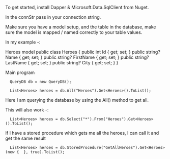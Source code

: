 To get started, install Dapper & Microsoft.Data.SqlClient from Nuget.

In the connStr pass in your connection string.

Make sure you have a model setup, and the table in the database, make sure the model is mapped / named correctly to your table values.

In my example -:

 Heroes model
    public class Heroes
    {
        public int Id { get; set; }
        public string? Name { get; set; }
        public string? FirstName { get; set; }
        public string? LastName { get; set; }
        public string? City { get; set; }
    }


  Main program

      QueryDB db = new QueryDB();
    
      List<Heroes> heroes = db.All("Heroes").Get<Heroes>().ToList();

Here I am querying the database by using the All() method to get all.

This will also work -:

      List<Heroes> heroes = db.Select("*").From("Heroes").Get<Heroes>().ToList();

If I have a stored procedure which gets me all the heroes, I can call it and get the same result

      List<Heroes> heroes = db.StoredProcedure("GetAllHeroes").Get<Heroes>(new {  }, true).ToList();

